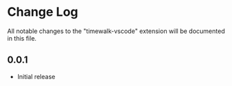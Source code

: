 # Change Log

All notable changes to the "timewalk-vscode" extension will be documented in this file.

## 0.0.1

- Initial release